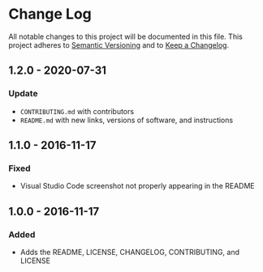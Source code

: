 # Change Log

All notable changes to this project will be documented in this file.
This project adheres to [Semantic Versioning](http://semver.org/) and to
[Keep a Changelog](http://keepachangelog.com).

## 1.2.0 - 2020-07-31

### Update

- `CONTRIBUTING.md` with contributors
- `README.md` with new links, versions of software, and instructions

## 1.1.0 - 2016-11-17

### Fixed

- Visual Studio Code screenshot not properly appearing in the README

## 1.0.0 - 2016-11-17

### Added

- Adds the README, LICENSE, CHANGELOG, CONTRIBUTING, and LICENSE
